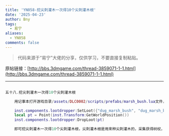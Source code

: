 ```yaml
---
title: 'YN058-挖尖刺灌木一次得10个尖刺灌木根'
date: '2025-04-23'
author: Bny
tags:
  - 易宁
aliases:
  - YN058
comments: false
---
```


> 代码来源于“易宁”大佬的分享，仅供学习，不要直接复制粘贴。

原帖链接：[http://bbs.3dmgame.com/thread-3859071-1-1.html](http://bbs.3dmgame.com/thread-3859071-1-1.html)

---

```lua  

五十八.挖尖刺灌木一次得10个尖刺灌木根	用记事本打开游戏目录/assets/DLC0002/scripts/prefabs/marsh_bush.lua文件，在inst:Remove()的下一行插入以下内容：	inst.components.lootdropper:SetLoot({"dug_marsh_bush", "dug_marsh_bush", "dug_marsh_bush", "dug_marsh_bush", "dug_marsh_bush", "dug_marsh_bush", "dug_marsh_bush", "dug_marsh_bush", "dug_marsh_bush"})	local pt = Point(inst.Transform:GetWorldPosition())	inst.components.lootdropper:DropLoot(pt)	即可挖尖刺灌木一次得10个尖刺灌木根，尖刺灌木根是用来种尖刺灌木的，采集获得树杈，且会被扎一下

```  

